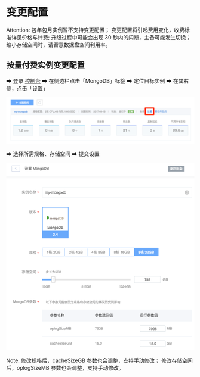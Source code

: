 # 变更配置

<span>Attention:</span>
包年包月实例暂不支持变更配置；
变更配置将引起费用变化，收费标准详见价格与计费;
升级过程中可能会出现 30 秒内的闪断，主备可能发生切换；
缩小存储空间时，请留意数据盘空间利用率。

## 按量付费实例变更配置

➡ 登录 [控制台](https://c.163.com/dashboard#/m/mongodb/)
➡ 在侧边栏点击「MongoDB」标签
➡ 定位目标实例
➡ 在其右侧，点击「设置」

![](../image/购买指南-变配-设置.png)

➡ 选择所需规格、存储空间
➡ 提交设置

![](../image/购买指南-变配-提交设置.png)

<span>Note:</span>
修改规格后，cacheSizeGB 参数也会调整，支持手动修改；
修改存储空间后，oplogSizeMB 参数也会调整，支持手动修改。